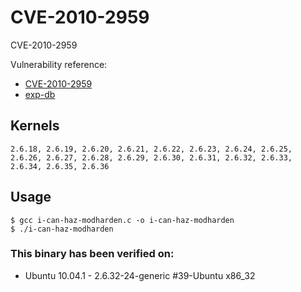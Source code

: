 # CVE-2010-2959

CVE-2010-2959

Vulnerability reference:
 * [CVE-2010-2959](https://cve.mitre.org/cgi-bin/cvename.cgi?name=2010-2959)  
 * [exp-db](http://www.exploit-db.com/exploits/14814/)  

## Kernels
```
2.6.18, 2.6.19, 2.6.20, 2.6.21, 2.6.22, 2.6.23, 2.6.24, 2.6.25, 2.6.26, 2.6.27, 2.6.28, 2.6.29, 2.6.30, 2.6.31, 2.6.32, 2.6.33, 2.6.34, 2.6.35, 2.6.36
```   

## Usage
```
$ gcc i-can-haz-modharden.c -o i-can-haz-modharden
$ ./i-can-haz-modharden
```  

### This binary has been verified on:
 - Ubuntu 10.04.1 - 2.6.32-24-generic #39-Ubuntu x86_32  



